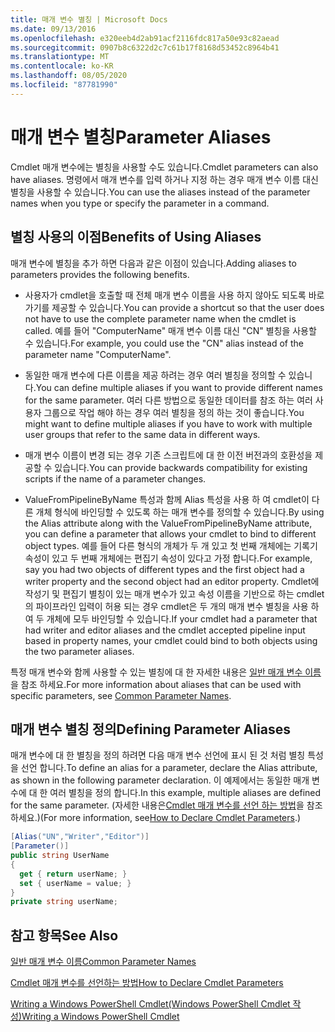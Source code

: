 ```yaml
---
title: 매개 변수 별칭 | Microsoft Docs
ms.date: 09/13/2016
ms.openlocfilehash: e320eeb4d2ab91acf2116fdc817a50e93c82aead
ms.sourcegitcommit: 0907b8c6322d2c7c61b17f8168d53452c8964b41
ms.translationtype: MT
ms.contentlocale: ko-KR
ms.lasthandoff: 08/05/2020
ms.locfileid: "87781990"
---
```

# <a name="parameter-aliases"></a><span data-ttu-id="a0772-102">매개 변수 별칭</span><span class="sxs-lookup"><span data-stu-id="a0772-102">Parameter Aliases</span></span>

<span data-ttu-id="a0772-103">Cmdlet 매개 변수에는 별칭을 사용할 수도 있습니다.</span><span class="sxs-lookup"><span data-stu-id="a0772-103">Cmdlet parameters can also have aliases.</span></span> <span data-ttu-id="a0772-104">명령에서 매개 변수를 입력 하거나 지정 하는 경우 매개 변수 이름 대신 별칭을 사용할 수 있습니다.</span><span class="sxs-lookup"><span data-stu-id="a0772-104">You can use the aliases instead of the parameter names when you type or specify the parameter in a command.</span></span>

## <a name="benefits-of-using-aliases"></a><span data-ttu-id="a0772-105">별칭 사용의 이점</span><span class="sxs-lookup"><span data-stu-id="a0772-105">Benefits of Using Aliases</span></span>

<span data-ttu-id="a0772-106">매개 변수에 별칭을 추가 하면 다음과 같은 이점이 있습니다.</span><span class="sxs-lookup"><span data-stu-id="a0772-106">Adding aliases to parameters provides the following benefits.</span></span>

- <span data-ttu-id="a0772-107">사용자가 cmdlet을 호출할 때 전체 매개 변수 이름을 사용 하지 않아도 되도록 바로 가기를 제공할 수 있습니다.</span><span class="sxs-lookup"><span data-stu-id="a0772-107">You can provide a shortcut so that the user does not have to use the complete parameter name when the cmdlet is called.</span></span> <span data-ttu-id="a0772-108">예를 들어 "ComputerName" 매개 변수 이름 대신 "CN" 별칭을 사용할 수 있습니다.</span><span class="sxs-lookup"><span data-stu-id="a0772-108">For example, you could use the "CN" alias instead of the parameter name "ComputerName".</span></span>

- <span data-ttu-id="a0772-109">동일한 매개 변수에 다른 이름을 제공 하려는 경우 여러 별칭을 정의할 수 있습니다.</span><span class="sxs-lookup"><span data-stu-id="a0772-109">You can define multiple aliases if you want to provide different names for the same parameter.</span></span> <span data-ttu-id="a0772-110">여러 다른 방법으로 동일한 데이터를 참조 하는 여러 사용자 그룹으로 작업 해야 하는 경우 여러 별칭을 정의 하는 것이 좋습니다.</span><span class="sxs-lookup"><span data-stu-id="a0772-110">You might want to define multiple aliases if you have to work with multiple user groups that refer to the same data in different ways.</span></span>

- <span data-ttu-id="a0772-111">매개 변수 이름이 변경 되는 경우 기존 스크립트에 대 한 이전 버전과의 호환성을 제공할 수 있습니다.</span><span class="sxs-lookup"><span data-stu-id="a0772-111">You can provide backwards compatibility for existing scripts if the name of a parameter changes.</span></span>

- <span data-ttu-id="a0772-112">ValueFromPipelineByName 특성과 함께 Alias 특성을 사용 하 여 cmdlet이 다른 개체 형식에 바인딩할 수 있도록 하는 매개 변수를 정의할 수 있습니다.</span><span class="sxs-lookup"><span data-stu-id="a0772-112">By using the Alias attribute along with the ValueFromPipelineByName attribute, you can define a parameter that allows your cmdlet to bind to different object types.</span></span> <span data-ttu-id="a0772-113">예를 들어 다른 형식의 개체가 두 개 있고 첫 번째 개체에는 기록기 속성이 있고 두 번째 개체에는 편집기 속성이 있다고 가정 합니다.</span><span class="sxs-lookup"><span data-stu-id="a0772-113">For example, say you had two objects of different types and the first object had a writer property and the second object had an editor property.</span></span> <span data-ttu-id="a0772-114">Cmdlet에 작성기 및 편집기 별칭이 있는 매개 변수가 있고 속성 이름을 기반으로 하는 cmdlet의 파이프라인 입력이 허용 되는 경우 cmdlet은 두 개의 매개 변수 별칭을 사용 하 여 두 개체에 모두 바인딩할 수 있습니다.</span><span class="sxs-lookup"><span data-stu-id="a0772-114">If your cmdlet had a parameter that had writer and editor aliases and the cmdlet accepted pipeline input based in property names, your cmdlet could bind to both objects using the two parameter aliases.</span></span>

<span data-ttu-id="a0772-115">특정 매개 변수와 함께 사용할 수 있는 별칭에 대 한 자세한 내용은 [일반 매개 변수 이름](./common-parameter-names.md)을 참조 하세요.</span><span class="sxs-lookup"><span data-stu-id="a0772-115">For more information about aliases that can be used with specific parameters, see [Common Parameter Names](./common-parameter-names.md).</span></span>

## <a name="defining-parameter-aliases"></a><span data-ttu-id="a0772-116">매개 변수 별칭 정의</span><span class="sxs-lookup"><span data-stu-id="a0772-116">Defining Parameter Aliases</span></span>

<span data-ttu-id="a0772-117">매개 변수에 대 한 별칭을 정의 하려면 다음 매개 변수 선언에 표시 된 것 처럼 별칭 특성을 선언 합니다.</span><span class="sxs-lookup"><span data-stu-id="a0772-117">To define an alias for a parameter, declare the Alias attribute, as shown in the following parameter declaration.</span></span> <span data-ttu-id="a0772-118">이 예제에서는 동일한 매개 변수에 대 한 여러 별칭을 정의 합니다.</span><span class="sxs-lookup"><span data-stu-id="a0772-118">In this example, multiple aliases are defined for the same parameter.</span></span> <span data-ttu-id="a0772-119">(자세한 내용은[Cmdlet 매개 변수를 선언 하는 방법](./how-to-declare-cmdlet-parameters.md)을 참조 하세요.)</span><span class="sxs-lookup"><span data-stu-id="a0772-119">(For more information, see[How to Declare Cmdlet Parameters](./how-to-declare-cmdlet-parameters.md).)</span></span>

```csharp
[Alias("UN","Writer","Editor")]
[Parameter()]
public string UserName
{
  get { return userName; }
  set { userName = value; }
}
private string userName;
```

## <a name="see-also"></a><span data-ttu-id="a0772-120">참고 항목</span><span class="sxs-lookup"><span data-stu-id="a0772-120">See Also</span></span>

[<span data-ttu-id="a0772-121">일반 매개 변수 이름</span><span class="sxs-lookup"><span data-stu-id="a0772-121">Common Parameter Names</span></span>](./common-parameter-names.md)

[<span data-ttu-id="a0772-122">Cmdlet 매개 변수를 선언하는 방법</span><span class="sxs-lookup"><span data-stu-id="a0772-122">How to Declare Cmdlet Parameters</span></span>](./how-to-declare-cmdlet-parameters.md)

[<span data-ttu-id="a0772-123">Writing a Windows PowerShell Cmdlet(Windows PowerShell Cmdlet 작성)</span><span class="sxs-lookup"><span data-stu-id="a0772-123">Writing a Windows PowerShell Cmdlet</span></span>](./writing-a-windows-powershell-cmdlet.md)
